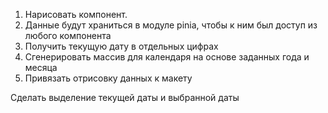 1. Нарисовать компонент.
2. Данные будут храниться в модуле pinia, чтобы к ним был доступ из любого компонента
3. Получить текущую дату в отдельных цифрах
4. Сгенерировать массив для календаря на основе заданных года и месяца
5. Привязать отрисовку данных к макету


Сделать выделение текущей даты и выбранной даты